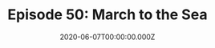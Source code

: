---
title: "Episode 50: March to the Sea"
narrated_by: "Enigma-Conundrum"
description: "Meat is grinded, civs are rumped, and war crimes are absolutely committed in this high-stakes free-for-all."
starting_turn: "581"
release_date: 2020-06-10T00:00:00.000Z
audio_narration:
fullvideo:
edition: X1
date: 2020-06-07T00:00:00.000Z
image: https://cdn.civbattleroyale.tv/season1-episode50-scene06.jpg
prcast:
scenes:
- scene_number: 01
  scene_title: "Some Men Just Want To Watch The World Burn… Like Me!"
  slide_url: https://cdn.civbattleroyale.tv/season1-episode50-scene01.jpg
  narration: "<p>Welcome back to the Civ Battle Royale X, I’m your host, althistory junkie, and sleepless politico /u/Enigma-Conundrum!  It’s a real treat to be in the narrator’s chair today. Today, we’ve got a whole show and a half lined up for you, so kick back, relax, and let’s watch the war march on.</p>"
- scene_number: 02
  scene_title: "Weekend At Indira’s"
  slide_url: https://cdn.civbattleroyale.tv/season1-episode50-scene02.jpg
  narration: "<p>But first, a hilarious piece of OC from /u/Sevastopol_Station, who accurately depicts how on earth Parthia is still somehow alive. I can’t think of any other reason why they still exist, so Sevastopol is clearly correct.</p>"
- scene_number: 03
  scene_title: "Vihreaa’s Mapsterpiece"
  slide_url: https://cdn.civbattleroyale.tv/season1-episode50-scene03.jpg
  narration: "<p>Here we see the amazingly-drawn map of the world as we last saw it that /u/Vihreaa made. There’s quite a few city-states and soon-to-city-states here, as well as a handful of superpowers. Really quite an imbalanced map, but all the better when hand-drawn. We shall see how much these borders change today.</p>"
- scene_number: 04
  scene_title: "Here’s How Ranavalona Can Still Win"
  slide_url: https://cdn.civbattleroyale.tv/season1-episode50-scene04.jpg
  narration: "<p>A piece of beautiful data from /u/AutisticNotWeird - we can see how Madagascar can, based on PR trends, emerge as the victor of the CBRX this very part!  Will it come true?  Who knows, but it’s fun to consider the Madagascarian peacekeepers launching a worldwide takeover.</p>"
- scene_number: 05
  scene_title: "In A Surprise To No One"
  slide_url: https://cdn.civbattleroyale.tv/pr49-scene19.jpg
  narration: "<p>Our Power Rankers have been working hard as usual, and they came to a shocking conclusion: the Kazakhs are number one. I know, it’s totally unexpected. In all seriousness, the war with the Iroquois that just began at the end of the last part could really make or break the Kazakh grip on the top spot. </p>"
- scene_number: 06
  scene_title: "Now Back To Our Regularly Scheduled Programming"
  slide_url: https://cdn.civbattleroyale.tv/season1-episode50-scene06.jpg
  narration: "<p>Somewhere near our citadel spam, a young Iroquois chief named Sarapalin is saying that she can see Kazakhstan from her house. Little does she know that her house is Kazakhstan now.</p><p></p><p>In other news, the Kazakh-Iroquois front is going about as well as expected. Cev’aq and Gift Lake are down in the red, and Battleford is in the black with absolutely nothing capable of capturing it in sight. Nearby we can spot a Taungoo carrier, with a captain who’s unaware of the fact that their map is upside down. </p>"
- scene_number: 07
  scene_title: "Bethesda Called, Something About Copyright..."
  slide_url: https://cdn.civbattleroyale.tv/season1-episode50-scene07.jpg
  narration: "<p>Now THAT’S a lotta damage!  Seriously, though, this is a bit overkill. The entirety of the former Metis territories have been turned into nuclear rubble.. Wait, nope, they still have high pop. Part of me thinks this was just for fun, not to actually stop Hiawatha in any way. Regardless, this would still make a better Fallout game than 2077.</p>"
- scene_number: 08
  scene_title: "I Gotta Hydera-Bad Feeling About This"
  slide_url: https://cdn.civbattleroyale.tv/season1-episode50-scene08.jpg
  narration: "<p>“No, Mithridates, I got this!”</p><p>“You sure, Zenobia?  I mean, Zimbabwe looks pretty big and scary…”“Look, they may have land, but do they have citadels?”</p><p>“...yes.”</p><p>“Well, they can’t beat our rifles and gatling guns!”</p><p>“...they have nuclear weapons…”</p><p>“Okay, you know what, you’re right. I’m not going to declare war on Zimbabwe.”</p><p>“Ahhhhhh thank g-”</p><p>“-instead I’m going to declare war on Zimbabwe, Taungoo, and the Vikings!  I’m too strong for just one opponent, plus that Taungoo cavalry was looking at me funny.”“...”</p><p>“What?”</p><p>“I’m gonna head out.”</p>"
- scene_number: 09
  scene_title: "Rest in Palmyra"
  slide_url: https://cdn.civbattleroyale.tv/season1-episode50-scene09.jpg
  narration: "<p>What a surprise, Hyderabad has fallen. Zenobia’s gigantic suicide by Mutota clearly did exactly what was expected, though I’m amazed it was so quick. Anyways, let’s gin up the eulogy:</p><p></p><p>While Palmyra was a strong contender for the first chunk of the game, they began the inevitable decline that faces so many regional powers. While reaching rank 3 at the same time they tore the Seljuqs a new one, they stagnated, and as we all know, stagnation is deadly in the CBR. Endgame was a continuation of the stagnation, with their exile in Hyderabad cementing their rise through the ranks as a function of higher civs dying out en masse. Though the hype was strong at one time, it simply didn’t fuel them.</p>"
- scene_number: 10
  scene_title: "Where Women Glow..."
  slide_url: https://cdn.civbattleroyale.tv/season1-episode50-scene10.jpg
  narration: "<p>Jesus Tapdancing Christ, Bob, Slow down!  Hawke rushes straight into war against Benin, which isn’t important, and Uruguay, which is terrifying. We all know what the Guay is capable of, and judging by the fact that Newcastle is the only city he has that has any health left, I’d say that I might have to get the next eulogy ready.</p>"
- scene_number: 11
  scene_title: "...and Guays plunder"
  slide_url: https://cdn.civbattleroyale.tv/season1-episode50-scene11.jpg
  narration: "<p>Yep, this is looking bad. Canberra and Sydney have fallen, driving Hawke to retreat to the excellently-named city of Wagga Wagga. You know what, it’s so fun to say that I’ll write out Wagga Wagga again. Wagga Wagga.</p>"
- scene_number: 12
  scene_title: "What Does The Hawke Say?"
  slide_url: https://cdn.civbattleroyale.tv/season1-episode50-scene12.jpg
  narration: "<p>Bob Hawke famously set a Guinness World Record for speed drinking. After today, he’s breaking that record. He’s left in Wagga Wagga as the Guay overwhelms Newcastle, leaving only a handful of units to finally put the Aussies out of their misery. Crikey.</p>"
- scene_number: 13
  scene_title: "And Now For Something Completely Different"
  slide_url: https://cdn.civbattleroyale.tv/season1-episode50-scene13.jpg
  narration: "<p>Back on the Alaskan front, we see that absolutely nothing has changed. Judging by the population dropping - otherwise known as genocide - the cities have flipped, but we’re really back at status quo here. Glad to see competence in warfare.</p>"
- scene_number: 14
  scene_title: "Straight Outta Edo"
  slide_url: https://cdn.civbattleroyale.tv/season1-episode50-scene14.jpg
  narration: "<p>OH MY GODDDDDDDDDDDDDDDDDDDDDDDDDDDDDD DID Y’ALL JUST SEE THAT SHIT</p><p>Okay, so here’s what went down - when Uruguay flipped Newcastle, Australia focused its troops on flipping it back, which they did successfully. Then Ewuare crept in the back door and flipped the city. For all of you who predicted that Uruguay would kill Australia, I’m so sorry that your supposedly-tame prediction is so completely false. Oh my god. Hold on, I need a minute. </p><p></p><p>Hey guys! It's me, ya boy, Glycolysis, SirMallock, the one and only, back again for another exhilarating guest appearance, this time brought to you by Enigma. So, what do we have going on this time... what. Well um, Australia's blue now. I suppose that's old news, though, isn't it? And hmm... you know, that Madagascaran musketman in the south is quite interesting, isn't it? Yes, and also WHY IS BENIN IN NEWCASTLE?? Snipe of the game, folks. I'm in awe of this lad. Invest in Benin now, everyone. This is Glycolysis, the coolest guy around, signing out!</p><p></p><p>Okay, it’s Enigma again, I’m calm... ahem, right, a eulogy. While Australia has been beyond dull in endgame, pre-endgame has been anything but dull as Bob Hawke got relentlessly dunked on. With Papua deciding that islands didn't really matter anyways, they got pounded early in the game. After surviving a Kiwi invasion that only failed due to massive incompetence, they bickered with Sulu to little avail. While a strong performer in the rankings, they never quite peaked or did... anything, honestly. Now, in endgame, they lazily settled across the outback before Uruguay's reviled Pacific fleet crashed against the beaches. Now, they lay defeated, taken out at the hands of the most magnificent snipe I think I’ve ever seen in CBR history.</p>"
- scene_number: 15
  scene_title: "Can Someone Go Check In On Emmie?"
  slide_url: https://cdn.civbattleroyale.tv/season1-episode50-scene15.jpg
  narration: "<p>Seriously, this isn’t looking so hot. Taungoo has all of two cities left, and though they made peace with Zimbabwe, they’re very, very close to death. All it’ll take is a little push for Hobart to fall, and with both Zimbabwe and Uruguay breathing down the Peacock Pirate Fleet’s neck… this isn’t looking pretty.</p>"
- scene_number: 16
  scene_title: "The Green And Red"
  slide_url: https://cdn.civbattleroyale.tv/season1-episode50-scene16.jpg
  narration: "<p>Today in CBRX world: all is peaceful in Hong Kong. Nothing wrong there, no protests or anything!  How lovely.</p><p>In real news, though, Zimbabwe is having some fun consolidating. All is going well for them, though Madagascar’s peacekeeping force is absolutely everywhere. Dear god, they’re everywhere.</p>"
- scene_number: 17
  scene_title: "No, You’re A Guay!"
  slide_url: https://cdn.civbattleroyale.tv/season1-episode50-scene17.jpg
  narration: "<p>Here we see Uruguayan Polynesia, including the mighty pacific fleet that’s notably been nowhere near the recently-concluded Australian war. Even when your navy is top-tier, you still can’t evade the terrible, terrible naval tactics. </p>"
- scene_number: 18
  scene_title: "Taungoo, Taungoing, Taungone"
  slide_url: https://cdn.civbattleroyale.tv/season1-episode50-scene18.jpg
  narration: "<p>I swear, there was a Taungoo here just two minutes ago, wherever did I put it?  Looks like the Zimbabwean executioner is still on a roll, as this is the second rump they’ve eliminated today. Keep in mind that we’re at our third death of this part and haven’t even hit slide 20. </p><p></p><p>Nevermind that, now a word: While they evolved into a looming threat of pre-endgame, one who would undoubtedly dominate the eventual victor of the Chinese triangle, Taungoo never quite materialized. Their production high and their military powerful, they had what many believed would turn them into the next world-crushing nightmare. However, as so many before them can attest to, laziness kept them from making it over the hump. Kicking Seddon out of western Polynesia was certainly a peak of theirs, leading them to the status of “eventual superpower” before endgame. Endgame was less interesting, though, with them island-hopping left and right but never quite advancing beyond regional power. Sure, snapping up Hawke's dumber cities was fun, but it didn't mean much. While they proved the necessity of boats in a naval invasion (who'd've thunk it) when they tossed Sulu to the sharks in their loudest bang, ultimately Bayinnaung's end was more of a whimper. Sorry Emerald.</p>"
- scene_number: 19
  scene_title: "And Now For Something Completely Different"
  slide_url: https://cdn.civbattleroyale.tv/season1-episode50-scene19.jpg
  narration: "<p>Back on the Alaskan front, nothing of note has happened. The Kazakh-Iroquois genocide-stalemate keeps on grinding. Meat grinders are gonna grind, I suppose. We shall see if anything changes whatsoever.</p><p></p><p>Lime’s note: Note that Uruguay now controls both Antarctica and the Arctic</p>"
- scene_number: 20
  scene_title: "South Of The Border"
  slide_url: https://cdn.civbattleroyale.tv/season1-episode50-scene20.jpg
  narration: "<p>In Onondaga, Hiawatha said “screw this, we’re going to fight everyone.”  And so it was done. Now they’re at war with Benin and more importantly Uruguay. We can already see the impacts of this, with Canojaharie nearly falling. While the Alaskan ground beef factory keeps churning, this might be enough to really wreck the Iroquois. Stay tuned.</p>"
- scene_number: 21
  scene_title: "Canjoharieguay"
  slide_url: https://cdn.civbattleroyale.tv/season1-episode50-scene21.jpg
  narration: "<p>Welp, there we go. The Guay has already pushed on into Saint-Louis de Langevin and Canojaharie, with very little sign of stopping. </p><p> “Lord Hiawatha, are you sure about this?”</p><p>“WE’VE GOT THEM ON THE RUN NOW LADS!”</p><p>“...we’re doomed.”</p>"
- scene_number: 22
  scene_title: "There Is No God, Only G U A Y"
  slide_url: https://cdn.civbattleroyale.tv/season1-episode50-scene22.jpg
  narration: "<p>Cities keep falling left and right. We’ve proved a myth wrong in Onondaghara, though - the oft-neglected Atlantic fleet has managed to actually take a city. It looks like Kanonwalohale is about to fall too, which puts the Guay dangerously close to taking Florida.</p>"
- scene_number: 23
  scene_title: "Hia-what?"
  slide_url: https://cdn.civbattleroyale.tv/season1-episode50-scene23.jpg
  narration: "<p>Well, the Menace of Montevideo has finally been halted, as Hiawatha manages to retake Canojaharie. He’s stretched thin and resorting to pillaging EVERYTHING, but you have to respect how well Hiawatha is holding his own. Don’t know how long he can do it with both Greatest Country and The Guay breathing down his neck, though.</p>"
- scene_number: 24
  scene_title: "Ewuare Kekkonen?"
  slide_url: https://cdn.civbattleroyale.tv/season1-episode50-scene24.jpg
  narration: "<p>Jesus Licking A Melting Ice-Cream Cone To Get The Last Drop Christ, that’s another precision shot. Benin captures Kanonwalohale for… some reason. Guess they really like mojitos?  I can’t justify it, but it will stop the city from flipping willy-nilly. You can say what you want about Benin, but this really has been their moment in the sun.</p>"
- scene_number: 25
  scene_title: "And Now For Something Completely Different"
  slide_url: https://cdn.civbattleroyale.tv/season1-episode50-scene25.jpg
  narration: "<p>Guess what, nothing is happening in Alaska. The cities remain at one population due to war crimes, all of them committed by the Iroquois. Kazakhstan never did anything wrong ever, you heard it here folks. Kazakhstan greatest country in the world. </p><p></p><p>Lime’s Note: Director’s Cut has even more examples of Iroquois (Kazakh) war crimes if you’re interested. </p>"
- scene_number: 26
  scene_title: "United Alaska"
  slide_url: https://cdn.civbattleroyale.tv/season1-episode50-scene26.jpg
  narration: "<p>Sarapalin has been promoted to governor of Iroquois Alaska, given that they control the entire region now. Good job, though everyone is dead now. Your call as to whether they’re the lucky ones or not.</p>"
- scene_number: 27
  scene_title: "The Core Says Moops"
  slide_url: https://cdn.civbattleroyale.tv/season1-episode50-scene27.jpg
  narration: "<p>Here we see a rather sparse Moor core. Moor core, that’s about as nice to say as Wagga Wagga. There’s not many units here, but it doesn’t look particularly threatened. Nope, the Middle East looks like an emblem of peace. Also, what is up with those Kazakh lands?  They have more Madagascarians than they do Kazakhs!  Step up your carpet game, Ablai!  All of us rooting for the #1 exporter of potassium need it.</p>"
- scene_number: 28
  scene_title: "Flying Guays"
  slide_url: https://cdn.civbattleroyale.tv/season1-episode50-scene28.jpg
  narration: "<p>Here we see Tewanondadon (Te-wa-non-dad-on, I swear I’ll stop torturing you Dawkz), but that’s not the big news, because Florida has fallen!  While this may be good for Uruguay’s push into general North America, it’s a problem because he will be facing the hordes of methed-out raccoons in the Everglades. Only the strong will survive.</p>"
- scene_number: 29
  scene_title: "Sweet, Sweet Bordergore"
  slide_url: https://cdn.civbattleroyale.tv/season1-episode50-scene29.jpg
  narration: "<p>KAZAKHSTAN GREATEST COUNTRY IN THE WORLD ALL OTHER COUNTRIES ARE RUN BY CHILDREN… ahem, now that I’ve got my patriotic shitposting out of the way, we can see that the Kazakhs are pushing even deeper into Iroquois Alaska and even deeper. All I have to say is that enclave gore is absolutely nightmarish.</p>"
- scene_number: 30
  scene_title: "Speaking of Enclaves"
  slide_url: https://cdn.civbattleroyale.tv/season1-episode50-scene30.jpg
  narration: "<p>We turn now to the Iroquois Isles, because Hiawatha has to flex and show us all how much better he is at enclaving than his current enemy from across the Bering. Conveniently, Iroquois Ireland also supplies booze en masse to Onondaga, which probably explains the war on two fronts.</p>"
- scene_number: 31
  scene_title: "Prepare Your F Keys"
  slide_url: https://cdn.civbattleroyale.tv/season1-episode50-scene31.jpg
  narration: "<p>As we can see here, Parthia is now at war with the Kazakhs. Their protector and insulation from all harm. We may be looking at a quadruple-kill today, if the Madagascarian peacekeepers get out of the way. Rumor has it that the Madagascar peacekeepers have begun bringing penguins for reconnaissance. We need further analysis before we can determine if that’s true.</p>"
- scene_number: 32
  scene_title: "They’re Invading Across the Border"
  slide_url: https://cdn.civbattleroyale.tv/season1-episode50-scene32.jpg
  narration: "<p>Fear the Guay, folks. Fear it. They’ve got Baja California and even regular California too, let alone a good chunk of the Mojave. With no signs of stopping but also a load of recent flips in the red, this war could go either way, but that Irocore is looking pretty sparse, isn’t it?</p>"
- scene_number: 33
  scene_title: "Two Steps Forward, One Step Back"
  slide_url: https://cdn.civbattleroyale.tv/season1-episode50-scene33.jpg
  narration: "<p>Another Iroquois push yields some flips on the Alaskan front, but it’s not nearly enough to halt Ablaimentum. As we can see, it looks like Battleford is here to stay, while the flips are in the red and black. Chances are when the next Kazakh turn rolls around, we’ll be back at the meatgrinder.</p>"
- scene_number: 34
  scene_title: "C-C-C-Combo Breaker!"
  slide_url: https://cdn.civbattleroyale.tv/season1-episode50-scene34.jpg
  narration: "<p>We’ve set a record, because this part isn’t even halfway over and we’ve seen our fourth death. Ablai decided to put the Parthians out of their misery, which comes as a surprise to nobody. In other news, potassium production in Zadpagarta rose 250%.</p><p></p><p>Parthia’s strongest moment was way back when the parts were still in the single digits. They fought and they fought, even putting a dent in the Kazakhs, but, as Ablai Khan undoubtedly told Mithridates - “you should’ve gone for the head.”  We’re in the endgame now, and as we can see, the Kazakhs were the ones to put Parthia down, not the other way around. A solid meh as a contender, finally laid to rest by their oldest foe.</p>"
- scene_number: 35
  scene_title: "Carpet-ish"
  slide_url: https://cdn.civbattleroyale.tv/season1-episode50-scene35.jpg
  narration: "<p>Holy hell. That’s a lot of weaponry. Make no mistake, the Kazakhs are a force to be reckoned with. A ton of high-power units and only minimal carriers?  It’s a CBR paradise. As is tradition, the Madagascarians are desperately peacekeeping, complete with reconnaissance penguins.</p>"
- scene_number: 36
  scene_title: "Guayrates of the Caribbean"
  slide_url: https://cdn.civbattleroyale.tv/season1-episode50-scene36.jpg
  narration: "<p>There’s consolidation going on in the islands, and while it’s unlikely for attacks up the east coast to begin yet, the fact remains that south Florida and the Caribbean remain very firmly in the hands of that creepy, creepy sun. In other news, the sidebar shows that Kazakh wonderspam has been all too prevalent.</p>"
- scene_number: 37
  scene_title: "Clever Girl"
  slide_url: https://cdn.civbattleroyale.tv/season1-episode50-scene37.jpg
  narration: "<p>The Kazakhs have been pushed back, losing Battleford. But that’s not the big news of this part, because Cut Knife has a rogue dino problem. Just for a minute, imagine being from Cut Knife. Your city’s been repeatedly nuked by weirdly cubic enemies, everyone you know has been drafted and then died for some godforsaken glacier, and now there’s actual dinosaurs assaulting your home. Actual. Dinosaurs.</p>"
- scene_number: 38
  scene_title: "Hotel Guaylifornia"
  slide_url: https://cdn.civbattleroyale.tv/season1-episode50-scene38.jpg
  narration: "<p>Lavalleja can check out any time he likes, but he can never leave. That’s the story, at least, given that he’s taken over California proper now. It is worrying that the Iroquois seem to get pushed back further and further with each fight. One thing is for certain about this war, and it’s that we have no clue how long the Iroquois can even last.</p>"
- scene_number: 39
  scene_title: "Snipers Gonna Snipe"
  slide_url: https://cdn.civbattleroyale.tv/season1-episode50-scene39.jpg
  narration: "<p>Someone’s learned from Benin in Australia, because Uruguay just sniped a city up in northern Alaska. Why they want Wood Mountain I have no idea, but now they have it. Progress?</p>"
- scene_number: 40
  scene_title: "Welcome to Ancapistan"
  slide_url: https://cdn.civbattleroyale.tv/season1-episode50-scene40.jpg
  narration: "<p>Welp, there’s a hole in the Alaskan dam. The Kazakh horde is surging its way through into the Canadian interior, complete with more recreational use of nukes than an angry ancap. Hiawatha must’ve violated the NAP or something, it’s the only explanation I can see.</p>"
- scene_number: 41
  scene_title: "Where Every Man Can Be A Khan"
  slide_url: https://cdn.civbattleroyale.tv/season1-episode50-scene41.jpg
  narration: "<p>Another good look at the casual use of Kazakh warheads. There must’ve been a 10-for-1 special on McNukes today, judging by the destruction the Kazakhs have left behind. Note to self: Ablai Khan is an unstable anarcho-capitalist. I wonder who pays for the roads in Kazakhstan in that case.</p>"
- scene_number: 42
  scene_title: "Kazakhcadia"
  slide_url: https://cdn.civbattleroyale.tv/season1-episode50-scene42.jpg
  narration: "<p>It seems like the dam has finally broken. The Kazakhs control everything down the west coast now, with very little nearby easily able to recapture them for the Iroquois. Glorious Kazakhstan shall rule over all.</p>"
- scene_number: 43
  scene_title: "What in Tarnation"
  slide_url: https://cdn.civbattleroyale.tv/season1-episode50-scene43.jpg
  narration: "<p>Well, it looks like both sides have changed focus. Uruguay is working its way through the Gulf Coast, and meanwhile the Kazakhs have checked into the Hotel California now. This is getting very, very scary. Sorry, did I say scary?  That’s not the right word for this. I mean KAZAKHSTAN KAZAKHSTAN YOU VERY NICE PLACE.</p>"
- scene_number: 44
  scene_title: "Whose Land Is This Anyways?"
  slide_url: https://cdn.civbattleroyale.tv/season1-episode50-scene44.jpg
  narration: "<p>While this may look like Zimbabwe’s territory, the Kazakhs are carpeting pretty aggressively in it. It’s a part of their genius strategy called “have a good two-thirds of our units halfway across the world from the war.”  I applaud all of the Kazakh generals for their strategic brilliance.</p>"
- scene_number: 45
  scene_title: "Not One Step Back, But Several"
  slide_url: https://cdn.civbattleroyale.tv/season1-episode50-scene45.jpg
  narration: "<p>Little by little, the Iroquois defense crumbles. The Kazakhs making their way inland is grim to say the least, even though they did nuke the everloving shit out of the cities they’re taking over now. If they want to control Fallout: New Kansas, go right ahead.</p>"
- scene_number: 46
  scene_title: "Meanwhile, At The Legion of Doom..."
  slide_url: https://cdn.civbattleroyale.tv/season1-episode50-scene46.jpg
  narration: "<p>The Iroquois Isles continue to be a model of peace, prosperity, and inebriation. Are we looking at the future home of Hiawatha’s rump state?  Only time will tell if he takes up residence in the Faroe Islands just to get away from the Kazakh blob.</p>"
- scene_number: 47
  scene_title: "Reverse Manifest Destiny"
  slide_url: https://cdn.civbattleroyale.tv/season1-episode50-scene47.jpg
  narration: "<p>Holy shit. Okay, this was a pretty sudden reversal, and also a genius tactical move. The Kazakh Blitz seems to have succeeded, and they’ve cut off any hope of a growing land border on the part of The Guay. While Uruguay can continue spreading through the east coast, with the Kazakh hordes knocking down the doors of the heartland… I don’t think they’ll get there in time.</p>"
- scene_number: 48
  scene_title: "Who Ordered an Annihilation?"
  slide_url: https://cdn.civbattleroyale.tv/season1-episode50-scene48.jpg
  narration: "<p>The Kazakhs are really taking them out behind the woodshed here. In the span of a few turns they’ve made their way from Alaska to everything west of the Mississippi. This might be the single quickest-changing war I’ve ever seen. We went straight from stalemate to curbstomp.</p>"
- scene_number: 49
  scene_title: "Floriguay"
  slide_url: https://cdn.civbattleroyale.tv/season1-episode50-scene49.jpg
  narration: "<p>Lavalleja is getting his share, as he’s conquered Florida and bested the aforementioned raccoons on meth. Sadly, his gulf coast ambitions have been cut off by the Kazakhs grabbing the equivalent of Alabama. Dick move, Ablai. Dick move.</p>"
- scene_number: 50
  scene_title: "And Another One Gone, Another One Gone..."
  slide_url: https://cdn.civbattleroyale.tv/season1-episode50-scene50.jpg
  narration: "<p>The Anti-Iroquois Aktion coalition has consolidated its gains pretty nicely. Meanwhile, Madagascar peacekeepers are already in the new Kazakh territories, because Of Course They Are. Have we considered that a surprise DoW by Madagascar could really revive the rump?  Well, for a minute, before they get utterly obliterated. Fun thought, though.</p>"
- scene_number: 51
  scene_title: "Gulf Coast Achieved"
  slide_url: https://cdn.civbattleroyale.tv/season1-episode50-scene51.jpg
  narration: "<p>Congrats, Lavalleja!  You’ve taken the final chunk of the coast!  It appears that, based on the consistent population drop, the Iroquois flipped the city back before the Guay swooped in and took the key prize of… Alabama. Well, different strokes for different folks. </p>"
- scene_number: 52
  scene_title: "A N A L Y S I S"
  slide_url: https://cdn.civbattleroyale.tv/season1-episode50-scene52.jpg
  narration: "<p>Jesus Fleeing Across the Canadian Border to Dodge the Draft Christ, that Madagascarian peacekeeping force though. What, did they hear that the Kazakhs had new lands and they had to infiltrate them as soon as possible?  It might actually be helpful to the Kazakhs, though, given that it gets in the Iroquois’ way.</p>"
- scene_number: 53
  scene_title: "The Harder They Fall"
  slide_url: https://cdn.civbattleroyale.tv/season1-episode50-scene53.jpg
  narration: "<p>Uruguay’s east coast creep is working all as intended as they work their way up to Hiawatha’s backdoor. While the Iroquois are attempting a last stand in Appalachia… who knows what’s going to happen here, but I doubt it’s good news.</p>"
- scene_number: 54
  scene_title: "Or Do They?"
  slide_url: https://cdn.civbattleroyale.tv/season1-episode50-scene54.jpg
  narration: "<p>Quebec is looking pretty solid at the moment, though how much that’s related to being isolated from the meat grinder in the west and south. It doesn’t matter, though, because the Iroquois and Kazakhs have peace now. Guess that just turns it into an Iroquois-Uruguay war, one that will be significantly harder. One thing is certain, though - Do Not Fuck With Ablai Khan. He went from a city in Alaska to two-thirds of North America in a single part.</p>"
- scene_number: 55
  scene_title: "This May Be The Worst Trade Deal In The History of Trade Deals"
  slide_url: https://cdn.civbattleroyale.tv/season1-episode50-scene55.jpg
  narration: "<p>I… I… why, Hiawatha?  Why???  Apparently the Iroquois Isles are Kazakh clay now, for some ridiculous reason. Giving up his most well-protected holdings in the peace deal is just the worst idea. Hiawatha honestly just dropped himself another rank or two out of pure incompetence.</p>"
- scene_number: 56
  scene_title: "Game Over..?"
  slide_url: https://cdn.civbattleroyale.tv/season1-episode50-scene56.jpg
  narration: "<p>Kazakhstan’s decided to escape to the one place that hasn’t been corrupted by capitalism: SPACE!  ...where they discovered the fact that the cylinder exists in its own pocket dimension. There is no escape. Welp, with that victory screen that’s it for the entire CBRX1 Endgame, I’m Enigma-Conundrum and I’ve been your narrator. It’s been so good to be with you for the finale- oop, what’s that Lime?  There’s more?  Like, a lot more?  Oof. Okay, let’s keep going.</p>"
- scene_number: 57
  scene_title: "Madladagascar"
  slide_url: https://cdn.civbattleroyale.tv/season1-episode50-scene57.jpg
  narration: "<p>Where did these peacekeepers come from?  Seriously, where do they keep coming from?  Kazakhs have only held these territories for a few turns and they’re already getting carpeted by Madagascarian units. In other news, The Guay has been beaten all the way down to Cuba. Good news for the newly-rumpified Iroquois. </p>"
- scene_number: 58
  scene_title: "I Spoke Too Soon"
  slide_url: https://cdn.civbattleroyale.tv/season1-episode50-scene58.jpg
  narration: "<p>Suddenly, the Iroquois are back in the Caribbean. That’s not a rump at all!  Hiawatha’s been having some wild mood swings, honestly - one minute he’s giving away some of his best cities, the next he’s William Tecumseh Sherman marching his way to the sea. Iroquois are many things, but boring is not one of them.</p>"
- scene_number: 59
  scene_title: "Stick Measuring Contest"
  slide_url: https://cdn.civbattleroyale.tv/season1-episode50-scene59.jpg
  narration: "<p>Kazakhs have the largest military. In other news, water is wet and Madagascar is useless. It’s not even close, though - also, you can really see the bleeding Lavalleja and Hiawatha have been through for this whole war. The fact that Ablai hasn’t suffered too much… be afraid, world. Very afraid.</p>"
- scene_number: 60
  scene_title: "On The Warpath"
  slide_url: https://cdn.civbattleroyale.tv/season1-episode50-scene60.jpg
  narration: "<p>Hiawatha is having none of your shit. Not one bit of it. Seriously, where was this demon against the Kazakhs?  Regardless of that, he’s worked his way down to Central America and the Caribbean. Sooner or later he’s going to push his luck, but at the moment The Guay seems to have nothing nearby that can retaliate.</p>"
- scene_number: 61
  scene_title: "Ranavalona’s Meat Shields"
  slide_url: https://cdn.civbattleroyale.tv/season1-episode50-scene61.jpg
  narration: "<p>The Iroquois got back their cities in Baja California as well, which is pretty impressive - and unlikely to be held, given the proximity of strong Guay cities. However, I have a theory. Madagascar is protected by the Kazakhs because they’re his defense force at this point. Their bodies get in the way before anyone can assault a single Kazakh. It’s certainly *a* strategy, I guess.</p>"
- scene_number: 62
  scene_title: "Forming a Beachhead"
  slide_url: https://cdn.civbattleroyale.tv/season1-episode50-scene62.jpg
  narration: "<p>THE EAGLE HAS LANDED IN SOUTH AMERICA. I REPEAT, MATURIN HAS FALLEN. How is this even happening?  I mean, Caracas is in the red thanks to the Iroquois who not just fifteen slides ago were being repeatedly slapped by the Kazakhs!  Things are happening here that should not be happening.</p>"
- scene_number: 63
  scene_title: "Saharan Slapfight!"
  slide_url: https://cdn.civbattleroyale.tv/season1-episode50-scene63.jpg
  narration: "<p>Benin is now at war with Zimbabwe, in what is sure to be a very balanced war-nah I’m just playing. This feels reminiscent of Boers vs Mali. Regardless, let’s see how the Saharan Slapfight™ (yes, I’m claiming this as the name) plays out in this absolute mess of a part.</p>"
- scene_number: 64
  scene_title: "Furricide"
  slide_url: https://cdn.civbattleroyale.tv/season1-episode50-scene64.jpg
  narration: "<p>OwO, what’s this?  A thermonuclear weapon…?  Yes, tragically, Owo has been nuked. The world’s best city has been subjected to horrors they never should’ve been put through. Guess Zimbabwe doesn’t like catgirls.</p>"
- scene_number: 65
  scene_title: "How To Boat"
  slide_url: https://cdn.civbattleroyale.tv/season1-episode50-scene65.jpg
  narration: "<p>After the captains of the Zimbabwean and Benin ships threw darts at a map to figure out where to fight, they landed… off the coast of Uruguay. Yeah, that makes sense. Glad these ships are in a position to capture cities.</p>"
- scene_number: 66
  scene_title: "Edos and Edon’ts of War"
  slide_url: https://cdn.civbattleroyale.tv/season1-episode50-scene66.jpg
  narration: "<p>Well, Edo has fallen. Boers vs Mali indeed, it’s only been a few slides. We’ll see what happens, but it’s not looking particularly friendly to Benin right now. Actually, it’s looking pretty unequivocally like horrible news for them.</p>"
- scene_number: 67
  scene_title: "The New Boss of Newcastle"
  slide_url: https://cdn.civbattleroyale.tv/season1-episode50-scene67.jpg
  narration: "<p>And the snipe that brought a tear to Finnish eyes everywhere is gone. Zimbabwe has taken Newcastle, and with it removed Benin from Australia. Makes sense, given Zimbabwean Indonesia’s proximity, but a moment of silence is still needed.</p>"
- scene_number: 68
  scene_title: "The Cities Formerly Known As Benin"
  slide_url: https://cdn.civbattleroyale.tv/season1-episode50-scene68.jpg
  narration: "<p>We now go back to the West African front, which is looking… grim, to say the least. Benin lost Esi and that one-tile island city which I won’t make Dawkz pronounce, leaving them with a thin strip of cities across the Sahara. Ewuare’s time is running out.</p>"
- scene_number: 69
  scene_title: "Pulling a Guaido"
  slide_url: https://cdn.civbattleroyale.tv/season1-episode50-scene69.jpg
  narration: "<p>Hiawatha’s just proclaimed himself the properly elected President of Venezuela!  He has Caracas under his control and is claiming legitimate authority!  Somebody call the CIA!  Seriously, though, the fact that they’ve made genuine landfall in South America is mind-blowing to me. Three cities, including Valencia, are in the black, too, in even grimmer news for Lavalleja.</p>"
- scene_number: 70
  scene_title: "At Long Last, Peace in Benin"
  slide_url: https://cdn.civbattleroyale.tv/season1-episode50-scene70.jpg
  narration: "<p>Benin is pretty much gone by now. They’ve got three cities in the red and only one in Africa at high health, as well as those others in the black sea. Pretty soon they’ll be just a city-state, as Zimbabwe seems to have no intention of stopping. They’ve made peace with the Vikings, though. Good on ya, Ewuare. Focused on the real threats.</p>"
- scene_number: 71
  scene_title: "The Iroquois Bolivar"
  slide_url: https://cdn.civbattleroyale.tv/season1-episode50-scene71.jpg
  narration: "<p>Well, Hiawatha has control of what amounts to Gran Colombia now. Look, if you told me at the beginning of this part that the Iroquois would go “from hell’s heart I stab at thee” and manage to consolidate in northern South America, I would’ve laughed at you. If you said so thirty slides ago, I would’ve called you crazy. However… yeah, it’s somehow happening. I need a drink.</p>"
- scene_number: 72
  scene_title: "That’s All, Folks!"
  slide_url: https://cdn.civbattleroyale.tv/season1-episode50-scene72.jpg
  narration: "<p>As we wrap up our part, we can see the Saharan Slapfight ending with Ewuare KO’d on the floor. Use is about to flip, Eko is untouched, and other than that there’s the Black Sea colony. Not a good day for Benin, not at all.</p><p>This has been an absolutely bonkers part of the Civ Battle Royale X, I’ve been your narrator /u/Enigma-Conundrum, and I bid you all farewell!</p>"
---